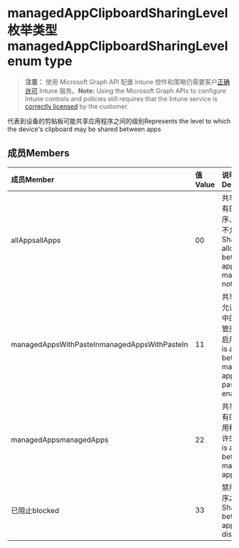 # <a name="managedappclipboardsharinglevel-enum-type"></a><span data-ttu-id="8e57e-101">managedAppClipboardSharingLevel 枚举类型</span><span class="sxs-lookup"><span data-stu-id="8e57e-101">managedAppClipboardSharingLevel enum type</span></span>

> <span data-ttu-id="8e57e-102">**注意：** 使用 Microsoft Graph API 配置 Intune 控件和策略仍需要客户[正确许可](https://go.microsoft.com/fwlink/?linkid=839381) Intune 服务。</span><span class="sxs-lookup"><span data-stu-id="8e57e-102">**Note:** Using the Microsoft Graph APIs to configure Intune controls and policies still requires that the Intune service is [correctly licensed](https://go.microsoft.com/fwlink/?linkid=839381) by the customer.</span></span>

<span data-ttu-id="8e57e-103">代表到设备的剪贴板可能共享应用程序之间的级别</span><span class="sxs-lookup"><span data-stu-id="8e57e-103">Represents the level to which the device's clipboard may be shared between apps</span></span>
## <a name="members"></a><span data-ttu-id="8e57e-104">成员</span><span class="sxs-lookup"><span data-stu-id="8e57e-104">Members</span></span>
|<span data-ttu-id="8e57e-105">成员</span><span class="sxs-lookup"><span data-stu-id="8e57e-105">Member</span></span>|<span data-ttu-id="8e57e-106">值</span><span class="sxs-lookup"><span data-stu-id="8e57e-106">Value</span></span>|<span data-ttu-id="8e57e-107">说明</span><span class="sxs-lookup"><span data-stu-id="8e57e-107">Description</span></span>|
|:---|:---|:---|
|<span data-ttu-id="8e57e-108">allApps</span><span class="sxs-lookup"><span data-stu-id="8e57e-108">allApps</span></span>|<span data-ttu-id="8e57e-109">0</span><span class="sxs-lookup"><span data-stu-id="8e57e-109">0</span></span>|<span data-ttu-id="8e57e-110">共享之间所有的应用程序、 托管或不允许</span><span class="sxs-lookup"><span data-stu-id="8e57e-110">Sharing is allowed between all apps, managed or not</span></span>|
|<span data-ttu-id="8e57e-111">managedAppsWithPasteIn</span><span class="sxs-lookup"><span data-stu-id="8e57e-111">managedAppsWithPasteIn</span></span>|<span data-ttu-id="8e57e-112">1</span><span class="sxs-lookup"><span data-stu-id="8e57e-112">1</span></span>|<span data-ttu-id="8e57e-113">共享之间不允许与粘贴中的所有托管应用程序启用</span><span class="sxs-lookup"><span data-stu-id="8e57e-113">Sharing is allowed between all managed apps with paste in enabled</span></span>|
|<span data-ttu-id="8e57e-114">managedApps</span><span class="sxs-lookup"><span data-stu-id="8e57e-114">managedApps</span></span>|<span data-ttu-id="8e57e-115">2</span><span class="sxs-lookup"><span data-stu-id="8e57e-115">2</span></span>|<span data-ttu-id="8e57e-116">共享之间所有的托管应用程序不允许</span><span class="sxs-lookup"><span data-stu-id="8e57e-116">Sharing is allowed between all managed apps</span></span>|
|<span data-ttu-id="8e57e-117">已阻止</span><span class="sxs-lookup"><span data-stu-id="8e57e-117">blocked</span></span>|<span data-ttu-id="8e57e-118">3</span><span class="sxs-lookup"><span data-stu-id="8e57e-118">3</span></span>|<span data-ttu-id="8e57e-119">禁用应用程序之间共享</span><span class="sxs-lookup"><span data-stu-id="8e57e-119">Sharing between apps is disabled</span></span>|



